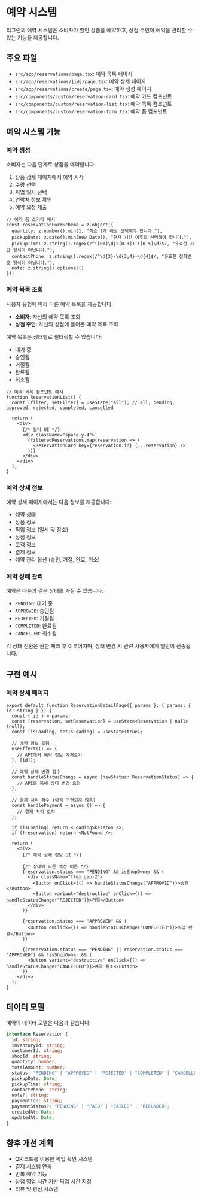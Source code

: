 # 예약 시스템

리그린의 예약 시스템은 소비자가 할인 상품을 예약하고, 상점 주인이 예약을 관리할 수 있는 기능을 제공합니다.

## 주요 파일

- `src/app/reservations/page.tsx`: 예약 목록 페이지
- `src/app/reservations/[id]/page.tsx`: 예약 상세 페이지
- `src/app/reservations/create/page.tsx`: 예약 생성 페이지
- `src/components/custom/reservation-card.tsx`: 예약 카드 컴포넌트
- `src/components/custom/reservation-list.tsx`: 예약 목록 컴포넌트
- `src/components/custom/reservation-form.tsx`: 예약 폼 컴포넌트

## 예약 시스템 기능

### 예약 생성

소비자는 다음 단계로 상품을 예약합니다:

1. 상품 상세 페이지에서 예약 시작
2. 수량 선택
3. 픽업 일시 선택
4. 연락처 정보 확인
5. 예약 요청 제출

```tsx
// 예약 폼 스키마 예시
const reservationFormSchema = z.object({
  quantity: z.number().min(1, "최소 1개 이상 선택해야 합니다."),
  pickupDate: z.date().min(new Date(), "현재 시간 이후로 선택해야 합니다."),
  pickupTime: z.string().regex(/^([01]\d|2[0-3]):([0-5]\d)$/, "유효한 시간 형식이 아닙니다."),
  contactPhone: z.string().regex(/^\d{3}-\d{3,4}-\d{4}$/, "유효한 전화번호 형식이 아닙니다."),
  note: z.string().optional()
});
```

### 예약 목록 조회

사용자 유형에 따라 다른 예약 목록을 제공합니다:

- **소비자**: 자신의 예약 목록 조회
- **상점 주인**: 자신의 상점에 들어온 예약 목록 조회

예약 목록은 상태별로 필터링할 수 있습니다:
- 대기 중
- 승인됨
- 거절됨
- 완료됨
- 취소됨

```tsx
// 예약 목록 컴포넌트 예시
function ReservationList() {
  const [filter, setFilter] = useState("all"); // all, pending, approved, rejected, completed, cancelled
  
  return (
    <div>
      {/* 필터 UI */}
      <div className="space-y-4">
        {filteredReservations.map(reservation => (
          <ReservationCard key={reservation.id} {...reservation} />
        ))}
      </div>
    </div>
  );
}
```

### 예약 상세 정보

예약 상세 페이지에서는 다음 정보를 제공합니다:

- 예약 상태
- 상품 정보
- 픽업 정보 (일시 및 장소)
- 상점 정보
- 고객 정보
- 결제 정보
- 예약 관리 옵션 (승인, 거절, 완료, 취소)

### 예약 상태 관리

예약은 다음과 같은 상태를 가질 수 있습니다:

- `PENDING`: 대기 중
- `APPROVED`: 승인됨
- `REJECTED`: 거절됨
- `COMPLETED`: 완료됨
- `CANCELLED`: 취소됨

각 상태 전환은 권한 체크 후 이루어지며, 상태 변경 시 관련 사용자에게 알림이 전송됩니다.

## 구현 예시

### 예약 상세 페이지

```tsx
export default function ReservationDetailPage({ params }: { params: { id: string } }) {
  const { id } = params;
  const [reservation, setReservation] = useState<Reservation | null>(null);
  const [isLoading, setIsLoading] = useState(true);
  
  // 예약 정보 로딩
  useEffect(() => {
    // API에서 예약 정보 가져오기
  }, [id]);
  
  // 예약 상태 변경 함수
  const handleStatusChange = async (newStatus: ReservationStatus) => {
    // API를 통해 상태 변경 요청
  };
  
  // 결제 처리 함수 (아직 구현되지 않음)
  const handlePayment = async () => {
    // 결제 처리 로직
  };
  
  if (isLoading) return <LoadingSkeleton />;
  if (!reservation) return <NotFound />;
  
  return (
    <div>
      {/* 예약 상세 정보 UI */}
      
      {/* 상태에 따른 액션 버튼 */}
      {reservation.status === "PENDING" && isShopOwner && (
        <div className="flex gap-2">
          <Button onClick={() => handleStatusChange("APPROVED")}>승인</Button>
          <Button variant="destructive" onClick={() => handleStatusChange("REJECTED")}>거절</Button>
        </div>
      )}
      
      {reservation.status === "APPROVED" && (
        <Button onClick={() => handleStatusChange("COMPLETED")}>픽업 완료</Button>
      )}
      
      {(reservation.status === "PENDING" || reservation.status === "APPROVED") && !isShopOwner && (
        <Button variant="destructive" onClick={() => handleStatusChange("CANCELLED")}>예약 취소</Button>
      )}
    </div>
  );
}
```

## 데이터 모델

예약의 데이터 모델은 다음과 같습니다:

```typescript
interface Reservation {
  id: string;
  inventoryId: string;
  customerId: string;
  shopId: string;
  quantity: number;
  totalAmount: number;
  status: "PENDING" | "APPROVED" | "REJECTED" | "COMPLETED" | "CANCELLED";
  pickupDate: Date;
  pickupTime: string;
  contactPhone: string;
  note?: string;
  paymentId?: string;
  paymentStatus?: "PENDING" | "PAID" | "FAILED" | "REFUNDED";
  createdAt: Date;
  updatedAt: Date;
}
```

## 향후 개선 계획

- QR 코드를 이용한 픽업 확인 시스템
- 결제 시스템 연동
- 반복 예약 기능
- 상점 영업 시간 기반 픽업 시간 지정
- 리뷰 및 평점 시스템 
